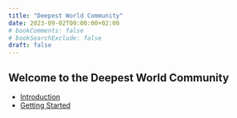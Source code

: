 ```yaml
---
title: "Deepest World Community"
date: 2023-09-02T00:00:00+02:00
# bookComments: false
# bookSearchExclude: false
draft: false
---
```

## Welcome to the Deepest World Community

* [Introduction](/introduction)
* [Getting Started](/getting-started)
